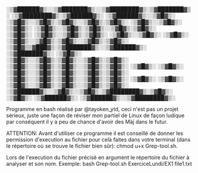  ░▒▓██████▓▒░░▒▓███████▓▒░░▒▓████████▓▒░▒▓███████▓▒░       ░▒▓████████▓▒░▒▓██████▓▒░ ░▒▓██████▓▒░░▒▓█▓▒░        
░▒▓█▓▒░░▒▓█▓▒░▒▓█▓▒░░▒▓█▓▒░▒▓█▓▒░      ░▒▓█▓▒░░▒▓█▓▒░         ░▒▓█▓▒░  ░▒▓█▓▒░░▒▓█▓▒░▒▓█▓▒░░▒▓█▓▒░▒▓█▓▒░        
░▒▓█▓▒░      ░▒▓█▓▒░░▒▓█▓▒░▒▓█▓▒░      ░▒▓█▓▒░░▒▓█▓▒░         ░▒▓█▓▒░  ░▒▓█▓▒░░▒▓█▓▒░▒▓█▓▒░░▒▓█▓▒░▒▓█▓▒░        
░▒▓█▓▒▒▓███▓▒░▒▓███████▓▒░░▒▓██████▓▒░ ░▒▓███████▓▒░          ░▒▓█▓▒░  ░▒▓█▓▒░░▒▓█▓▒░▒▓█▓▒░░▒▓█▓▒░▒▓█▓▒░        
░▒▓█▓▒░░▒▓█▓▒░▒▓█▓▒░░▒▓█▓▒░▒▓█▓▒░      ░▒▓█▓▒░                ░▒▓█▓▒░  ░▒▓█▓▒░░▒▓█▓▒░▒▓█▓▒░░▒▓█▓▒░▒▓█▓▒░        
░▒▓█▓▒░░▒▓█▓▒░▒▓█▓▒░░▒▓█▓▒░▒▓█▓▒░      ░▒▓█▓▒░                ░▒▓█▓▒░  ░▒▓█▓▒░░▒▓█▓▒░▒▓█▓▒░░▒▓█▓▒░▒▓█▓▒░        
 ░▒▓██████▓▒░░▒▓█▓▒░░▒▓█▓▒░▒▓████████▓▒░▒▓█▓▒░                ░▒▓█▓▒░   ░▒▓██████▓▒░ ░▒▓██████▓▒░░▒▓████████▓▒░ 
                                                                                                                
                                                                                                                

Programme en bash réalisé par @tayoken_ytd, ceci n'est pas un projet sérieux,
juste une façon de réviser mon partiel de Linux de façon ludique par conséquent il y a peu de chance d'avoir des Màj dans le futur.

ATTENTION: Avant d'utiliser ce programme il est conseillé de donner les permission d'execution au fichier
pour celà faites dans votre terminal (dans le répertoire où se trouve le fichier bien sûr):
chmod u+x Grep-tool.sh.

Lors de l'execution du fichier précisé en argument le répertoire du fichier à analyser et son nom.
Exemple: bash Grep-tool.sh ExerciceLundi/EX1 file1.txt
